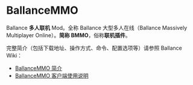 # BallanceMMO

Ballance **多人联机** Mod。全称 Ballance 大型多人在线（Ballance Massively Multiplayer Online）。**简称 BMMO**，俗称**联机插件**。

完整简介（包括下载地址、操作方式、命令、配置选项等）请参照 Ballance Wiki：

- [BallanceMMO 简介](https://ballance.wiki/Ballance%E5%A4%A7%E5%9E%8B%E5%A4%9A%E4%BA%BA%E5%9C%A8%E7%BA%BF%E6%B8%B8%E6%88%8F)
- [BallanceMMO 客户端使用说明](https://ballance.jxpxxzj.cn/wiki/BallanceMMOClient/zh)

